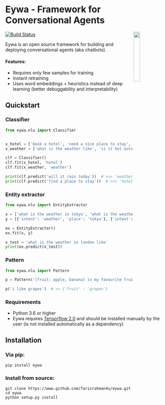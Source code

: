# Eywa - Framework for Conversational Agents

<img  align="right" height="20%" width="20%" src="https://raw.githubusercontent.com/farizrahman4u/eywa/master/logo1.png"/>

[![Build Status](https://travis-ci.org/farizrahman4u/eywa.svg?branch=master)](https://travis-ci.org/farizrahman4u/eywa)

Eywa is an open source framework for building and deploying conversational agents (aka chatbots). 

#### Features:
* Requires only few samples for training
* Instant retraining
* Uses word embeddings + heuristics instead of deep learning (better debuggability and interpretability)

## Quickstart
### Classifier

```python
from eywa.nlu import Classifier


x_hotel = ['book a hotel', 'need a nice place to stay', 'any motels near by']
x_weather = ['what is the weather like', 'is it hot outside']

clf = Classifier()
clf.fit(x_hotel, 'hotel')
clf.fit(x_weather, 'weather')

print(clf.predict('will it rain today'))  # >>> 'weather'
print(clf.predict('find a place to stay'))  # >>> 'hotel'
```

### Entity extractor

```python
from eywa.nlu import EntityExtractor

x = ['what is the weather in tokyo', 'what is the weather', 'what is the weather like in kochi']
y = [{'intent': 'weather', 'place': 'tokyo'}, {'intent': 'weather', 'place': 'here'}, {'intent': 'weather', 'place': 'kochi'}]

ex = EntityExtractor()
ex.fit(x, y)

x_test = 'what is the weather in london like'
print(ex.predict(x_test))
```

### Pattern

```python
from eywa.nlu import Pattern

p = Pattern('[fruit: apple, banana] is my favourite fruit')  # create variable [fruit] with sample values {apple, babana}

p('i like grapes')  # >> {'fruit' : 'grapes'}
```

### Requirements

* Python 3.6 or higher
* Eywa requires [Tensorflow 2.0](https://www.tensorflow.org/install/pip) and should be installed manually by the user (is not installed automatically as a dependency)


## Installation

### Via pip:

`pip install eywa`

### Install from source:

```
git clone https://www.github.com/farizrahman4u/eywa.git
cd eywa
python setup.py install
```


